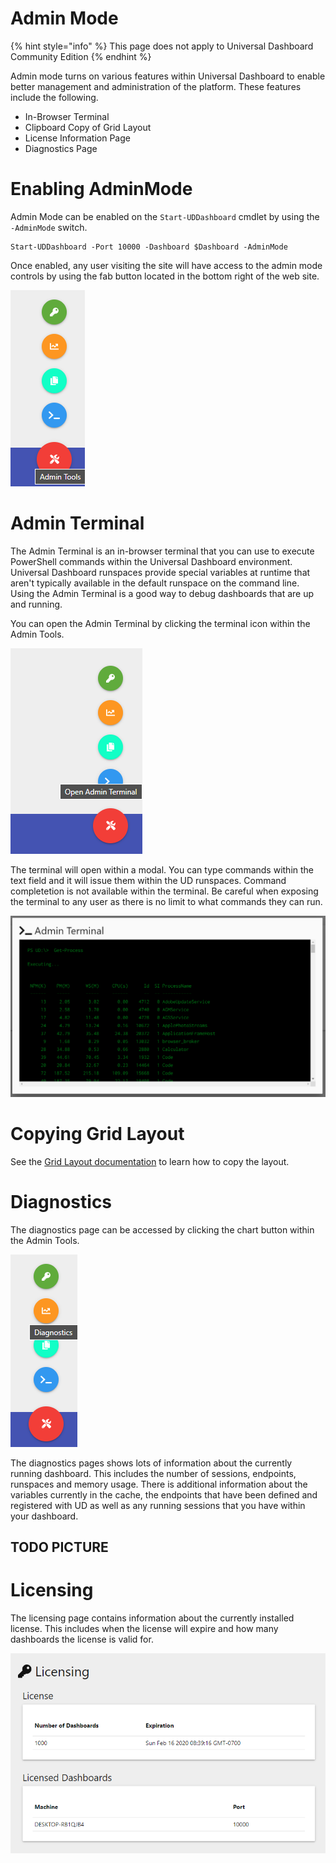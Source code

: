 # Admin Mode

{% hint style="info" %}
This page does not apply to Universal Dashboard Community Edition
{% endhint %}

Admin mode turns on various features within Universal Dashboard to enable better management and administration of the platform. These features include the following. 

- In-Browser Terminal
- Clipboard Copy of Grid Layout 
- License Information Page
- Diagnostics Page 

# Enabling AdminMode

Admin Mode can be enabled on the `Start-UDDashboard` cmdlet by using the `-AdminMode` switch. 

```
Start-UDDashboard -Port 10000 -Dashboard $Dashboard -AdminMode
```

Once enabled, any user visiting the site will have access to the admin mode controls by using the fab button located in the bottom right of the web site. 

![](.gitbook/assets/adminmode.png)

# Admin Terminal 

The Admin Terminal is an in-browser terminal that you can use to execute PowerShell commands within the Universal Dashboard environment. Universal Dashboard runspaces provide special variables at runtime that aren't typically available in the default runspace on the command line. Using the Admin Terminal is a good way to debug dashboards that are up and running. 

You can open the Admin Terminal by clicking the terminal icon within the Admin Tools. 

![](.gitbook/assets/open-admin-terminal.png)

The terminal will open within a modal. You can type commands within the text field and it will issue them within the UD runspaces. Command completetion is not available within the terminal. Be careful when exposing the terminal to any user as there is no limit to what commands they can run. 

![](.gitbook/assets/admin-terminal.png)

# Copying Grid Layout

See the [Grid Layout documentation](./components/grid-layout.md) to learn how to copy the layout. 

# Diagnostics

The diagnostics page can be accessed by clicking the chart button within the Admin Tools. 

![](.gitbook/assets/open-diagnostics.png)

The diagnostics pages shows lots of information about the currently running dashboard. This includes the number of sessions, endpoints, runspaces and memory usage. There is additional information about the variables currently in the cache, the endpoints that have been defined and registered with UD as well as any running sessions that you have within your dashboard. 

## TODO PICTURE

# Licensing 

The licensing page contains information about the currently installed license. This includes when the license will expire and how many dashboards the license is valid for. 

![](.gitbook/assets/licensing-page.png)